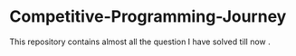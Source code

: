 # Competitive-Programming-Journey
This repository contains almost all the question I have solved till now .
